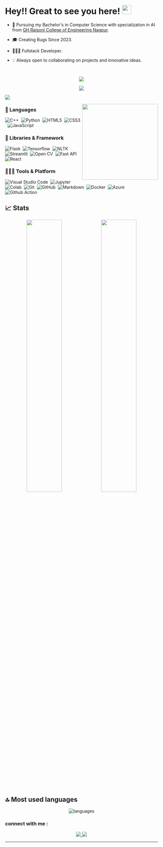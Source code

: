 # Hey!! Great to see you here! <img src="/src/wave.gif" width="30px" height="30px">


* 📖 Pursuing my Bachelor's in Computer Science with specialization in AI from [GH Raisoni College of Engineering Nagpur](https://ghrce.raisoni.net/). 

* 🎓 Creating Bugs Since 2023. 

* 🧑🏻‍💻 Fullstack Developer. 

* 💡 Always open to collaborating on projects and innovative ideas.

&nbsp;&nbsp;&nbsp;

<p align="center">
  <img src="http://readme-typing-svg.herokuapp.com?font=Fira+Code&weight=500&size=22&pause=1000&center=true&vCenter=true&random=false&width=445&lines=My+Name+is+Atharva%2C;A+software+developer;attempting+to+tackle;real+world+problems;feel+free+to+connect+with+me">
</p> 
<p align = "center">
	<img src = "https://profile-counter.glitch.me/{Atharva-Malode}/count.svg">
<!-- 	<img src = "https://komarev.com/ghpvc/?username=Atharva-Malode"> -->
</p>

<a href="https://github.com/404"><img src="https://user-images.githubusercontent.com/73097560/115834477-dbab4500-a447-11eb-908a-139a6edaec5c.gif"></a>

<img align="right" height="250" src = "https://media.giphy.com/media/JrpfevOVogixZYWp9O/source.gif">

 ### 🚀 Languages

![C++](https://img.shields.io/badge/-C++-05122A?style=flat&logo=C%2B%2B&logoColor=00599C)&nbsp;
![Python](https://img.shields.io/badge/-Python-05122A?style=flat&logo=Python)&nbsp;
![HTML5](https://img.shields.io/badge/-HTML5-05122A?style=flat&logo=html5&logoColor=white)&nbsp;
![CSS3](https://img.shields.io/badge/-CSS3-05122A?style=flat&logo=css3)&nbsp;
![JavaScript](https://img.shields.io/badge/-JavaScript-black?style=flat&logo=javascript)&nbsp;

### 🧩 Libraries & Framework


![Flask](https://img.shields.io/badge/-Flask-05122A?style=flat&logo=flask&logoColor=white)&nbsp;
![Tensorflow](https://img.shields.io/badge/-Tensorflow-05122A?style=flat&logo=tensorflow&logoColor=Ff7043)&nbsp;
![NLTK](https://img.shields.io/badge/-NLTK-05122A?style=flat)&nbsp;
![Streamlit](https://img.shields.io/badge/-Streamlit-05122A?style=flat&logo=streamlit&logoColor=FF0000)&nbsp;
![Open CV](https://img.shields.io/badge/-open%20CV-05122A?style=flat&logo=opencv&logoColor=00FF00)&nbsp;
![Fast API](https://img.shields.io/badge/-fastapi-05122A?style=flat&logo=fastapi&logoColor=00FF00)&nbsp;
![React](https://img.shields.io/badge/-React%20JS-05122A?style=flat&logo=react&logoColor=0000FF)&nbsp;

### 🧑🏻‍💻 Tools & Platform

![Visual Studio Code](https://img.shields.io/badge/-Visual%20Studio%20Code-05122A?style=flat&logo=visual-studio-code&logoColor=007ACC)&nbsp;
![Jupyter](https://img.shields.io/badge/-Jupyter-05122A?style=flat&logo=jupyter&logoColor=Ff7043)&nbsp;
![Colab](https://img.shields.io/badge/-Google%20Colab-05122A?style=flat&logo=googlecolab&logoColor=1572B6)&nbsp;
![Git](https://img.shields.io/badge/-Git-05122A?style=flat&logo=git)&nbsp;
![GitHub](https://img.shields.io/badge/-GitHub-05122A?style=flat&logo=github)&nbsp;
![Markdown](https://img.shields.io/badge/-Markdown-05122A?style=flat&logo=markdown)&nbsp;
![Docker](https://img.shields.io/badge/-Docker-05122A?style=flat&logo=Docker&logoColor=1572B6)&nbsp;
![Azure](https://img.shields.io/badge/-Azure-05122A?style=flat&logo=microsoftazure&logoColor=1572B6)&nbsp;
![Github Action](https://img.shields.io/badge/-Github%20Action-05122A?style=flat&logo=githubactions&logoColor=1572B6)&nbsp;

## 📈 Stats

<p align="center">
  <img width="48%" src="https://github-readme-stats.vercel.app/api?username=Mrunali-malode&show_icons=true&theme=radical" />
  <img width="48%" src="https://github-readme-streak-stats.herokuapp.com/?user=Mrunali-malode&hide_border=true&theme=radical" />
</p>



## 🔝 Most used languages

<p align="center">
  <img alt="languages" src="https://github-readme-stats.vercel.app/api/top-langs/?username=Mrunali-malode&layout=compact&theme=radical" />

  ### connect with me :
<p align="center">
	<a href="https://www.linkedin.com/in/mrunali-malode-06447a2a6">
		<img src="https://img.shields.io/badge/LinkedIn-0077B5?style=for-the-badge&logo=linkedin&logoColor=white" />
  </a>
	
 <a href="mailto:mrunalimalode@gmail.com">
 <img src="https://img.shields.io/badge/Gmail-D14836?style=for-the-badge&logo=gmail&logoColor=white" />
	</a>
</p>	
</p>

---
